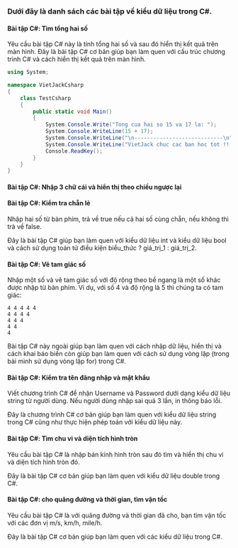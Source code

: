 ### Dưới đây là danh sách các bài tập về kiểu dữ liệu trong C#.

#### Bài tập C#: Tìm tổng hai số
Yêu cầu bài tập C# này là tính tổng hai số và sau đó hiển thị kết quả trên màn hình. Đây là bài tập C# cơ bản giúp bạn làm quen với cấu trúc chương trình C# và cách hiển thị kết quả trên màn hình.

```c#
using System;

namespace VietJackCsharp
{
    class TestCsharp
    {
        public static void Main()
        {
            System.Console.Write("Tong cua hai so 15 va 17 la: ");
            System.Console.WriteLine(15 + 17);  
            System.Console.WriteLine("\n----------------------------\n");
            System.Console.WriteLine("VietJack chuc cac ban hoc tot !!!");
            Console.ReadKey();
        } 
    }
}
```

#### Bài tập C#: Nhập 3 chữ cái và hiển thị theo chiều ngược lại

#### Bài tập C#: Kiểm tra chẵn lẻ
Nhập hai số từ bàn phím, trả về true nếu cả hai số cùng chẵn, nếu không thì trả về false.

Đây là bài tập C# giúp bạn làm quen với kiểu dữ liệu int và kiểu dữ liệu bool và cách sử dụng toán tử điều kiện biểu_thức ? giá_trị_1 : giá_trị_2.

#### Bài tập C#: Vẽ tam giác số
Nhập một số và vẽ tam giác số với độ rộng theo bề ngang là một số khác được nhập từ bàn phím. Ví dụ, với số 4 và độ rộng là 5 thì chúng ta có tam giác:
````
4 4 4 4 4
4 4 4 4
4 4 4
4 4
4
````
Bài tập C# này ngoài giúp bạn làm quen với cách nhập dữ liệu, hiển thị và cách khai báo biến còn giúp bạn làm quen với cách sử dụng vòng lặp (trong bài mình sử dụng vòng lặp for) trong C#.

#### Bài tập C#: Kiểm tra tên đăng nhập và mật khẩu
Viết chương trình C# để nhận Username và Password dưới dạng kiểu dữ liệu string từ người dùng. Nếu người dùng nhập sai quá 3 lần, in thông báo lỗi.

Đây là chương trình C# cơ bản giúp bạn làm quen với kiểu dữ liệu string trong C# cũng như thực hiện phép toán với kiểu dữ liệu này.

#### Bài tập C#: Tìm chu vi và diện tích hình tròn
Yêu cầu bài tập C# là nhập bán kính hình tròn sau đó tìm và hiển thị chu vi và diện tích hình tròn đó.

Đây là bài tập C# cơ bản giúp bạn làm quen với kiểu dữ liệu double trong C#.

#### Bài tập C#: cho quãng đường và thời gian, tìm vận tốc
Yêu cầu bài tập C# là với quãng đường và thời gian đã cho, bạn tìm vận tốc với các đơn vị m/s, km/h, mile/h.

Đây là bài tập C# cơ bản giúp bạn làm quen với các kiểu dữ liệu trong C#.
